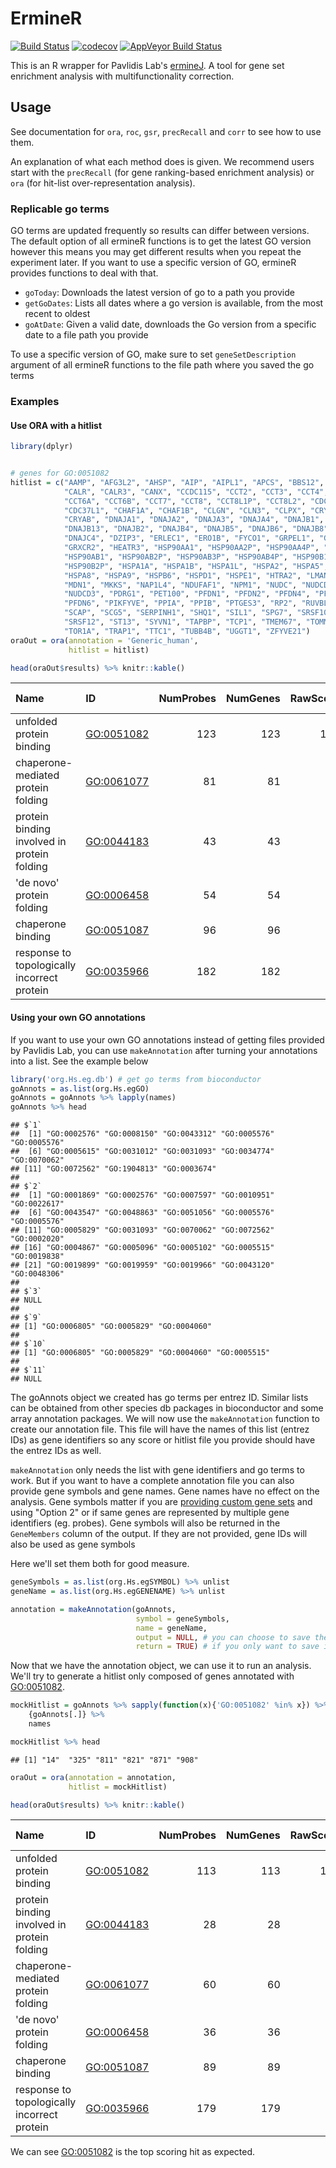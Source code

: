 
ErmineR
=======

[![Build Status](https://travis-ci.org/PavlidisLab/ermineR.svg?branch=master)](https://travis-ci.org/PavlidisLab/ermineR) [![codecov](https://codecov.io/gh/PavlidisLab/ermineR/branch/master/graph/badge.svg)](https://codecov.io/gh/PavlidisLab/ermineR) [![AppVeyor Build Status](https://ci.appveyor.com/api/projects/status/github/PavlidisLab/ermineR?branch=master&svg=true)](https://ci.appveyor.com/project/PavlidisLab/ermineR)

This is an R wrapper for Pavlidis Lab's [ermineJ](http://erminej.msl.ubc.ca/). A tool for gene set enrichment analysis with multifunctionality correction.

Usage
-----

See documentation for `ora`, `roc`, `gsr`, `precRecall` and `corr` to see how to use them.

An explanation of what each method does is given. We recommend users start with the `precRecall` (for gene ranking-based enrichment analysis) or `ora` (for hit-list over-representation analysis).

### Replicable go terms

GO terms are updated frequently so results can differ between versions. The default option of all ermineR functions is to get the latest GO version however this means you may get different results when you repeat the experiment later. If you want to use a specific version of GO, ermineR provides functions to deal with that.

-   `goToday`: Downloads the latest version of go to a path you provide
-   `getGoDates`: Lists all dates where a go version is available, from the most recent to oldest
-   `goAtDate`: Given a valid date, downloads the Go version from a specific date to a file path you provide

To use a specific version of GO, make sure to set `geneSetDescription` argument of all ermineR functions to the file path where you saved the go terms

### Examples

#### Use ORA with a hitlist

``` r
library(dplyr)


# genes for GO:0051082
hitlist = c("AAMP", "AFG3L2", "AHSP", "AIP", "AIPL1", "APCS", "BBS12", 
            "CALR", "CALR3", "CANX", "CCDC115", "CCT2", "CCT3", "CCT4", "CCT5", 
            "CCT6A", "CCT6B", "CCT7", "CCT8", "CCT8L1P", "CCT8L2", "CDC37", 
            "CDC37L1", "CHAF1A", "CHAF1B", "CLGN", "CLN3", "CLPX", "CRYAA", 
            "CRYAB", "DNAJA1", "DNAJA2", "DNAJA3", "DNAJA4", "DNAJB1", "DNAJB11", 
            "DNAJB13", "DNAJB2", "DNAJB4", "DNAJB5", "DNAJB6", "DNAJB8", 
            "DNAJC4", "DZIP3", "ERLEC1", "ERO1B", "FYCO1", "GRPEL1", "GRPEL2", 
            "GRXCR2", "HEATR3", "HSP90AA1", "HSP90AA2P", "HSP90AA4P", "HSP90AA5P", 
            "HSP90AB1", "HSP90AB2P", "HSP90AB3P", "HSP90AB4P", "HSP90B1", 
            "HSP90B2P", "HSPA1A", "HSPA1B", "HSPA1L", "HSPA2", "HSPA5", "HSPA6", 
            "HSPA8", "HSPA9", "HSPB6", "HSPD1", "HSPE1", "HTRA2", "LMAN1", 
            "MDN1", "MKKS", "NAP1L4", "NDUFAF1", "NPM1", "NUDC", "NUDCD2", 
            "NUDCD3", "PDRG1", "PET100", "PFDN1", "PFDN2", "PFDN4", "PFDN5", 
            "PFDN6", "PIKFYVE", "PPIA", "PPIB", "PTGES3", "RP2", "RUVBL2", 
            "SCAP", "SCG5", "SERPINH1", "SHQ1", "SIL1", "SPG7", "SRSF10", 
            "SRSF12", "ST13", "SYVN1", "TAPBP", "TCP1", "TMEM67", "TOMM20", 
            "TOR1A", "TRAP1", "TTC1", "TUBB4B", "UGGT1", "ZFYVE21")
oraOut = ora(annotation = 'Generic_human',
             hitlist = hitlist)

head(oraOut$results) %>% knitr::kable()
```

| Name                                        | ID           |  NumProbes|  NumGenes|  RawScore|  Pval|  CorrectedPvalue|  MFPvalue|  CorrectedMFPvalue|  Multifunctionality| Same as | GeneMembers                                                                                                                                                                                                                                                                                                                                                                                                                                                                                                                                                                                                                                                                                                                                                                                                                                                                                                                                                                                                                                                                                                                                                                                          |
|:--------------------------------------------|:-------------|----------:|---------:|---------:|-----:|----------------:|---------:|------------------:|-------------------:|:--------|:-----------------------------------------------------------------------------------------------------------------------------------------------------------------------------------------------------------------------------------------------------------------------------------------------------------------------------------------------------------------------------------------------------------------------------------------------------------------------------------------------------------------------------------------------------------------------------------------------------------------------------------------------------------------------------------------------------------------------------------------------------------------------------------------------------------------------------------------------------------------------------------------------------------------------------------------------------------------------------------------------------------------------------------------------------------------------------------------------------------------------------------------------------------------------------------------------------|
| unfolded protein binding                    | <GO:0051082> |        123|       123|       114|     0|                0|         0|                  0|               0.641| NA      | AAMP|AFG3L2|AHSP|AIP|AIPL1|APCS|BBS12|CALR|CALR3|CANX|CCDC115|CCT2|CCT3|CCT4|CCT5|CCT6A|CCT6B|CCT7|CCT8|CCT8L1P|CCT8L2|CDC37|CDC37L1|CHAF1A|CHAF1B|CLGN|CLN3|CLPX|CRYAA|CRYAB|DNAJA1|DNAJA2|DNAJA3|DNAJA4|DNAJB1|DNAJB11|DNAJB13|DNAJB2|DNAJB4|DNAJB5|DNAJB6|DNAJB8|DNAJC4|DZIP3|ERLEC1|ERO1B|FYCO1|GRPEL1|GRPEL2|HEATR3|HSP90AA1|HSP90AA2P|HSP90AA4P|HSP90AA5P|HSP90AB1|HSP90AB2P|HSP90AB3P|HSP90AB4P|HSP90B1|HSP90B2P|HSPA13|HSPA14|HSPA1A|HSPA1B|HSPA1L|HSPA2|HSPA4|HSPA4L|HSPA5|HSPA6|HSPA7|HSPA8|HSPA9|HSPB6|HSPD1|HSPE1|HSPH1|HTRA2|HYOU1|LMAN1|MDN1|MKKS|NAP1L4|NDUFAF1|NPM1|NUDC|NUDCD2|NUDCD3|NWD2|PDRG1|PET100|PFDN1|PFDN2|PFDN4|PFDN5|PFDN6|PIKFYVE|PPIA|PPIB|PTGES3|RP2|RUVBL2|SCAP|SCG5|SERPINH1|SHQ1|SIL1|SPG7|SRSF10|SRSF12|ST13|SYVN1|TAPBP|TCP1|TMEM67|TOMM20|TOR1A|TRAP1|TTC1|TUBB4B|UGGT1|UGGT2|ZFYVE21|                                                                                                                                                                                                                                                                                                                                                                          |
| chaperone-mediated protein folding          | <GO:0061077> |         81|        81|        37|     0|                0|         0|                  0|               0.679| NA      | BAG1|BBS12|CALR|CANX|CCT2|CCT3|CCT4|CCT5|CCT6A|CCT6B|CCT7|CCT8|CCT8L1P|CCT8L2|CD74|CHORDC1|CLU|CRTAP|CSNK2A1|DFFA|DNAJB1|DNAJB12|DNAJB14|DNAJB2|DNAJB8|DNAJC24|DNAJC7|ERO1A|FKBP10|FKBP11|FKBP14|FKBP1A|FKBP1B|FKBP2|FKBP3|FKBP4|FKBP5|FKBP6|FKBP7|FKBP8|FKBP9|FYCO1|GAK|HSPA13|HSPA14|HSPA1A|HSPA1B|HSPA1L|HSPA2|HSPA4|HSPA4L|HSPA5|HSPA6|HSPA7|HSPA8|HSPA9|HSPB1|HSPB6|HSPD1|HSPE1|HSPH1|HYOU1|MKKS|P3H1|PDIA4|PEX19|PIKFYVE|PPIB|PPID|PTGES3|ST13|ST13P4|ST13P5|TCP1|TOR1A|TOR1B|TOR2A|TRAP1|UNC45A|UNC45B|ZFYVE21|                                                                                                                                                                                                                                                                                                                                                                                                                                                                                                                                                                                                                                                                               |
| protein binding involved in protein folding | <GO:0044183> |         43|        43|        31|     0|                0|         0|                  0|               0.641| NA      | BBS12|CALR|CALR3|CCT2|CCT3|CCT4|CCT5|CCT6A|CCT6B|CCT7|CCT8|CCT8L1P|CCT8L2|CD74|CLGN|DFFA|DNAJB8|FYCO1|HSPA13|HSPA14|HSPA1A|HSPA1B|HSPA1L|HSPA2|HSPA4|HSPA4L|HSPA5|HSPA6|HSPA7|HSPA8|HSPA9|HSPB1|HSPD1|HSPH1|HYOU1|MKKS|PDCL3|PFDN1|PFDN2|PIKFYVE|RIC3|TCP1|ZFYVE21|                                                                                                                                                                                                                                                                                                                                                                                                                                                                                                                                                                                                                                                                                                                                                                                                                                                                                                                                  |
| 'de novo' protein folding                   | <GO:0006458> |         54|        54|        31|     0|                0|         0|                  0|               0.707| NA      | BAG1|BBS12|CCT2|CCT3|CCT4|CCT5|CCT6A|CCT6B|CCT7|CCT8|CCT8L1P|CCT8L2|CD74|CHCHD4|DNAJB1|DNAJB12|DNAJB14|DNAJC2|DNAJC7|ENTPD5|ERO1A|FKBP1A|FKBP1B|FYCO1|GAK|HSPA13|HSPA14|HSPA1A|HSPA1B|HSPA1L|HSPA2|HSPA4|HSPA4L|HSPA5|HSPA6|HSPA7|HSPA8|HSPA9|HSPD1|HSPE1|HSPH1|HYOU1|MKKS|PIKFYVE|PTGES3|SELENOF|ST13|TCP1|TOR1A|TOR1B|TOR2A|UGGT1|UGGT2|ZFYVE21|                                                                                                                                                                                                                                                                                                                                                                                                                                                                                                                                                                                                                                                                                                                                                                                                                                                   |
| chaperone binding                           | <GO:0051087> |         96|        96|        23|     0|                0|         0|                  0|               0.758| NA      | AHSA1|AHSA2P|ALB|AMFR|ATP1A1|ATP1A2|ATP1A3|ATP7A|BAG1|BAG2|BAG3|BAG4|BAG5|BAK1|BAX|BIN1|BIRC2|BIRC5|CALR|CDC25A|CDC37|CDC37L1|CDKN1B|CLU|CP|CTSC|DNAJA1|DNAJA2|DNAJA4|DNAJB1|DNAJB2|DNAJB4|DNAJB5|DNAJB6|DNAJB7|DNAJB8|DNAJB9|DNAJC1|DNAJC10|DNAJC3|DNLZ|ERP29|FGB|FICD|FN1|FNIP1|FNIP2|GAK|GET4|GNB5|GRPEL1|GRPEL2|HES1|HSCB|HSPA5|HSPB6|HSPD1|HSPE1|HYOU1|KSR1|LRP2|MAPT|OGDH|PACRG|PDPN|PFDN4|PFDN6|PIH1D3|PLG|PRKN|PRNP|PTGES3|PTGES3L|RNF207|SACS|SDF2L1|SLC25A17|SOD1|ST13|STIP1|SYVN1|TBCA|TBCC|TBCD|TBCE|TERT|TIMM10|TIMM44|TIMM9|TP53|TSACC|TSC1|UBL4A|USP13|VWF|WRAP53|                                                                                                                                                                                                                                                                                                                                                                                                                                                                                                                                                                                                                    |
| response to topologically incorrect protein | <GO:0035966> |        182|       182|        26|     0|                0|         0|                  0|               0.903| NA      | ACADVL|ADD1|AMFR|ANKZF1|ARFGAP1|ASNA1|ASNS|ATF3|ATF4|ATF6|ATF6B|ATP6V0D1|ATXN3|BAG6|BHLHA15|CALR|CCL2|CCND1|CDK5RAP3|CHAC1|CLU|CREB3|CREB3L1|CREB3L2|CREB3L3|CREB3L4|CREBRF|CTDSP2|CTH|CUL3|CUL7|CXCL8|CXXC1|DAXX|DCTN1|DDIT3|DDX11|DERL1|DERL2|DERL3|DNAJA1|DNAJB1|DNAJB11|DNAJB12|DNAJB2|DNAJB4|DNAJB5|DNAJB9|DNAJC3|DNAJC4|DZIP3|EDEM1|EDEM2|EDEM3|EIF2AK2|EIF2AK3|EIF2S1|EP300|ERN1|ERO1A|ERP44|EXTL1|EXTL2|EXTL3|F12|FAF2|FBXO6|FGF21|FICD|FKBP14|GFPT1|GOSR2|GSK3A|HDAC6|HDGF|HERPUD1|HERPUD2|HSF1|HSP90AA1|HSP90AB1|HSP90B1|HSPA13|HSPA14|HSPA1A|HSPA1B|HSPA1L|HSPA2|HSPA4|HSPA4L|HSPA5|HSPA6|HSPA7|HSPA8|HSPA9|HSPB1|HSPB2|HSPB3|HSPB7|HSPD1|HSPE1|HSPH1|HYOU1|IGFBP1|JKAMP|KDELR3|KLHDC3|KLHL15|LMNA|MANF|MBTPS1|MBTPS2|MFN2|MMP24-AS1-EDEM2|MYDGF|NFE2L2|OPTN|PACRG|PARP16|PDIA5|PDIA6|PLA2G4B|POMT1|POMT2|PPP2R5B|PREB|PRKN|PTPN1|RHBDD1|RNF121|RNF126|RNF175|RNF185|RNF5|SDF2|SDF2L1|SEC31A|SEC61A1|SEC61A2|SEC61B|SEC61G|SEC62|SEC63|SELENOS|SERP1|SERP2|SERPINH1|SHC1|SRPRA|SRPRB|SSR1|STC2|STT3B|STUB1|SULT1A3|SYVN1|TATDN2|TBL2|THBS1|THBS4|TLN1|TM7SF3|TMBIM6|TMEM129|TOR1A|TOR1B|TPP1|TSPYL2|TUSC1|UBE2J2|UBE2W|UBXN4|UFD1|UGGT1|UGGT2|VAPB|VCP|WFS1|WIPI1|XBP1|YIF1A|YOD1|ZBTB17| |

#### Using your own GO annotations

If you want to use your own GO annotations instead of getting files provided by Pavlidis Lab, you can use `makeAnnotation` after turning your annotations into a list. See the example below

``` r
library('org.Hs.eg.db') # get go terms from bioconductor 
goAnnots = as.list(org.Hs.egGO)
goAnnots = goAnnots %>% lapply(names)
goAnnots %>% head
```

    ## $`1`
    ##  [1] "GO:0002576" "GO:0008150" "GO:0043312" "GO:0005576" "GO:0005576"
    ##  [6] "GO:0005615" "GO:0031012" "GO:0031093" "GO:0034774" "GO:0070062"
    ## [11] "GO:0072562" "GO:1904813" "GO:0003674"
    ## 
    ## $`2`
    ##  [1] "GO:0001869" "GO:0002576" "GO:0007597" "GO:0010951" "GO:0022617"
    ##  [6] "GO:0043547" "GO:0048863" "GO:0051056" "GO:0005576" "GO:0005576"
    ## [11] "GO:0005829" "GO:0031093" "GO:0070062" "GO:0072562" "GO:0002020"
    ## [16] "GO:0004867" "GO:0005096" "GO:0005102" "GO:0005515" "GO:0019838"
    ## [21] "GO:0019899" "GO:0019959" "GO:0019966" "GO:0043120" "GO:0048306"
    ## 
    ## $`3`
    ## NULL
    ## 
    ## $`9`
    ## [1] "GO:0006805" "GO:0005829" "GO:0004060"
    ## 
    ## $`10`
    ## [1] "GO:0006805" "GO:0005829" "GO:0004060" "GO:0005515"
    ## 
    ## $`11`
    ## NULL

The goAnnots object we created has go terms per entrez ID. Similar lists can be obtained from other species db packages in bioconductor and some array annotation packages. We will now use the `makeAnnotation` function to create our annotation file. This file will have the names of this list (entrez IDs) as gene identifiers so any score or hitlist file you provide should have the entrez IDs as well.

`makeAnnotation` only needs the list with gene identifiers and go terms to work. But if you want to have a complete annotation file you can also provide gene symbols and gene names. Gene names have no effect on the analysis. Gene symbols matter if you are [providing custom gene sets](http://erminej.msl.ubc.ca/help/input-files/gene-sets/) and using "Option 2" or if same genes are represented by multiple gene identifiers (eg. probes). Gene symbols will also be returned in the `GeneMembers` column of the output. If they are not provided, gene IDs will also be used as gene symbols

Here we'll set them both for good measure.

``` r
geneSymbols = as.list(org.Hs.egSYMBOL) %>% unlist
geneName = as.list(org.Hs.egGENENAME) %>% unlist

annotation = makeAnnotation(goAnnots,
                            symbol = geneSymbols,
                            name = geneName,
                            output = NULL, # you can choose to save the annotation to a file
                            return = TRUE) # if you only want to save it to a file, you don't need to return
```

Now that we have the annotation object, we can use it to run an analysis. We'll try to generate a hitlist only composed of genes annotated with <GO:0051082>.

``` r
mockHitlist = goAnnots %>% sapply(function(x){'GO:0051082' %in% x}) %>% 
    {goAnnots[.]} %>% 
    names

mockHitlist %>% head
```

    ## [1] "14"  "325" "811" "821" "871" "908"

``` r
oraOut = ora(annotation = annotation,
             hitlist = mockHitlist)

head(oraOut$results) %>% knitr::kable()
```

| Name                                        | ID           |  NumProbes|  NumGenes|  RawScore|  Pval|  CorrectedPvalue|  MFPvalue|  CorrectedMFPvalue|  Multifunctionality| Same as | GeneMembers                                                                                                                                                                                                                                                                                                                                                                                                                                                                                                                                                                                                                                                                                                                                                                                                                                                                                                                                                                                                                                                                                                                                                                          |
|:--------------------------------------------|:-------------|----------:|---------:|---------:|-----:|----------------:|---------:|------------------:|-------------------:|:--------|:-------------------------------------------------------------------------------------------------------------------------------------------------------------------------------------------------------------------------------------------------------------------------------------------------------------------------------------------------------------------------------------------------------------------------------------------------------------------------------------------------------------------------------------------------------------------------------------------------------------------------------------------------------------------------------------------------------------------------------------------------------------------------------------------------------------------------------------------------------------------------------------------------------------------------------------------------------------------------------------------------------------------------------------------------------------------------------------------------------------------------------------------------------------------------------------|
| unfolded protein binding                    | <GO:0051082> |        113|       113|       113|     0|                0|         0|                  0|               0.644| NA      | AAMP|AFG3L2|AHSP|AIP|AIPL1|APCS|BBS12|CALR|CALR3|CANX|CCDC115|CCT2|CCT3|CCT4|CCT5|CCT6A|CCT6B|CCT7|CCT8|CCT8L1P|CCT8L2|CDC37|CDC37L1|CHAF1A|CHAF1B|CLGN|CLN3|CLPX|CRYAA|CRYAB|DNAJA1|DNAJA2|DNAJA3|DNAJA4|DNAJB1|DNAJB11|DNAJB13|DNAJB2|DNAJB4|DNAJB5|DNAJB6|DNAJB8|DNAJC4|DZIP3|ERLEC1|ERO1B|FYCO1|GRPEL1|GRPEL2|HEATR3|HSP90AA1|HSP90AA2P|HSP90AA4P|HSP90AA5P|HSP90AB1|HSP90AB2P|HSP90AB3P|HSP90AB4P|HSP90B1|HSP90B2P|HSPA1A|HSPA1B|HSPA1L|HSPA2|HSPA5|HSPA6|HSPA8|HSPA9|HSPB6|HSPD1|HSPE1|HTRA2|LMAN1|MDN1|MKKS|NAP1L4|NDUFAF1|NPM1|NUDC|NUDCD2|NUDCD3|PDRG1|PET100|PFDN1|PFDN2|PFDN4|PFDN5|PFDN6|PPIA|PPIB|PTGES3|RP2|RUVBL2|SCAP|SCG5|SERPINH1|SHQ1|SIL1|SPG7|SRSF10|SRSF12|ST13|SYVN1|TAPBP|TCP1|TMEM67|TOMM20|TOR1A|TRAP1|TTC1|TUBB4B|UGGT1|UGGT2|                                                                                                                                                                                                                                                                                                                                                                                                                            |
| protein binding involved in protein folding | <GO:0044183> |         28|        28|        23|     0|                0|         0|                  0|               0.543| NA      | BBS12|CALR|CALR3|CCT2|CCT3|CCT4|CCT5|CCT6A|CCT6B|CCT7|CCT8|CCT8L1P|CCT8L2|CD74|CLGN|DFFA|DNAJB8|FYCO1|HSPA1A|HSPA1B|HSPB1|HSPD1|MKKS|PDCL3|PFDN1|PFDN2|RIC3|TCP1|                                                                                                                                                                                                                                                                                                                                                                                                                                                                                                                                                                                                                                                                                                                                                                                                                                                                                                                                                                                                                    |
| chaperone-mediated protein folding          | <GO:0061077> |         60|        60|        26|     0|                0|         0|                  0|               0.674| NA      | BBS12|CALR|CANX|CCT2|CCT3|CCT4|CCT5|CCT6A|CCT6B|CCT7|CCT8|CCT8L1P|CCT8L2|CD74|CHORDC1|CLU|CRTAP|CSNK2A1|DFFA|DNAJB1|DNAJB12|DNAJB14|DNAJB2|DNAJB8|DNAJC24|ERO1A|FKBP10|FKBP11|FKBP14|FKBP1A|FKBP1B|FKBP2|FKBP3|FKBP4|FKBP5|FKBP6|FKBP7|FKBP8|FKBP9|FYCO1|GAK|HSPA8|HSPB1|HSPB6|HSPD1|HSPE1|HSPH1|MKKS|P3H1|PDIA4|PEX19|PPIB|PPID|TCP1|TOR1A|TOR1B|TOR2A|TRAP1|UNC45A|UNC45B|                                                                                                                                                                                                                                                                                                                                                                                                                                                                                                                                                                                                                                                                                                                                                                                                         |
| 'de novo' protein folding                   | <GO:0006458> |         36|        36|        21|     0|                0|         0|                  0|               0.661| NA      | BBS12|CCT2|CCT3|CCT4|CCT5|CCT6A|CCT6B|CCT7|CCT8|CCT8L1P|CCT8L2|CD74|CHCHD4|DNAJB1|DNAJB12|DNAJB14|DNAJC2|ENTPD5|ERO1A|FKBP1A|FKBP1B|FYCO1|GAK|HSPA14|HSPA8|HSPD1|HSPE1|HSPH1|MKKS|SELENOF|TCP1|TOR1A|TOR1B|TOR2A|UGGT1|UGGT2|                                                                                                                                                                                                                                                                                                                                                                                                                                                                                                                                                                                                                                                                                                                                                                                                                                                                                                                                                        |
| chaperone binding                           | <GO:0051087> |         89|        89|        22|     0|                0|         0|                  0|               0.765| NA      | AHSA1|AHSA2|ALB|AMFR|ATP1A1|ATP1A2|ATP1A3|ATP7A|BAG1|BAG2|BAG3|BAG4|BAG5|BAK1|BAX|BIRC2|BIRC5|CALR|CDC25A|CDC37|CDC37L1|CDKN1B|CLU|CP|CTSC|DNAJA1|DNAJA2|DNAJA4|DNAJB1|DNAJB2|DNAJB4|DNAJB5|DNAJB6|DNAJB7|DNAJB8|DNAJC1|DNAJC10|DNAJC3|DNLZ|ERP29|FGB|FN1|FNIP1|FNIP2|GAK|GET4|GNB5|GRPEL1|GRPEL2|HES1|HSCB|HSPA5|HSPB6|HSPD1|HSPE1|HYOU1|LRP2|OGDH|PACRG|PDPN|PFDN4|PFDN6|PIH1D3|PLG|PRKN|PRNP|RNF207|SACS|SDF2L1|SLC25A17|SOD1|ST13|STIP1|SYVN1|TBCA|TBCC|TBCD|TBCE|TERT|TIMM10|TIMM44|TIMM9|TP53|TSACC|TSC1|UBL4A|USP13|VWF|WRAP53|                                                                                                                                                                                                                                                                                                                                                                                                                                                                                                                                                                                                                                               |
| response to topologically incorrect protein | <GO:0035966> |        179|       179|        25|     0|                0|         0|                  0|               0.907| NA      | ACADVL|ADD1|AMFR|ANKZF1|ARFGAP1|ASNA1|ASNS|ATF3|ATF4|ATF6|ATF6B|ATP6V0D1|ATXN3|ATXN3L|BAG6|BHLHA15|CALR|CASP12|CCL2|CCND1|CDK5RAP3|CHAC1|CLU|CREB3|CREB3L1|CREB3L2|CREB3L3|CREB3L4|CREBRF|CTDSP2|CTH|CUL3|CUL7|CXCL8|CXXC1|DAXX|DCTN1|DDIT3|DDX11|DERL1|DERL2|DERL3|DNAJA1|DNAJB1|DNAJB11|DNAJB12|DNAJB2|DNAJB4|DNAJB5|DNAJB9|DNAJC3|DNAJC4|DZIP3|EDEM1|EDEM2|EDEM3|EIF2AK2|EIF2AK3|EIF2S1|EP300|ERN1|ERO1A|ERP44|EXTL1|EXTL2|EXTL3|F12|FAF2|FBXO6|FGF21|FKBP14|GFPT1|GOSR2|GSK3A|HDAC6|HDGF|HERPUD1|HERPUD2|HSF1|HSP90AA1|HSP90AB1|HSP90B1|HSPA1A|HSPA1L|HSPA2|HSPA4|HSPA4L|HSPA5|HSPA6|HSPA8|HSPB1|HSPB2|HSPB3|HSPB7|HSPD1|HSPE1|HSPH1|HYOU1|IFNG|IGFBP1|JKAMP|KDELR3|KLHDC3|KLHL15|LMNA|MANF|MBTPS1|MBTPS2|MFN2|MMP24-AS1-EDEM2|MYDGF|NFE2L2|OPTN|PACRG|PARP16|PDIA5|PDIA6|PLA2G4B|POMT1|POMT2|PPP1R15A|PPP2R5B|PREB|PRKN|PTPN1|RHBDD1|RNF121|RNF126|RNF175|RNF185|RNF5|SDF2|SDF2L1|SEC31A|SEC61A1|SEC61A2|SEC61B|SEC61G|SEC62|SEC63|SELENOS|SERP1|SERP2|SERPINH1|SHC1|SRPRA|SRPRB|SSR1|STC2|STT3B|STUB1|SULT1A3|SYVN1|TATDN2|TBL2|THBS1|THBS4|TLN1|TM7SF3|TMBIM6|TMEM129|TOR1A|TOR1B|TPP1|TSPYL2|UBE2J2|UBE2W|UBXN4|UFD1|UGGT1|UGGT2|VAPB|VCP|WFS1|WIPI1|XBP1|YIF1A|YOD1|ZBTB17| |

We can see <GO:0051082> is the top scoring hit as expected.
